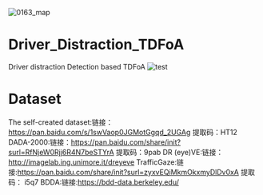 ![0163_map](https://user-images.githubusercontent.com/53346243/132308156-ceb27f9d-3eb8-49f3-b624-79fd17d51073.jpg)
# Driver_Distraction_TDFoA
Driver distraction Detection based TDFoA
![test](https://user-images.githubusercontent.com/53346243/132298242-5b32f309-01ac-49be-8d64-71d396574670.gif)
# Dataset
  The self-created dataset:链接：https://pan.baidu.com/s/1swVaop0JGMotGgqd_2UGAg 提取码：HT12 
  DADA-2000:链接：https://pan.baidu.com/share/init?surl=RfNjeW0Rjj6R4N7beSTYrA 提取码：9pab
  DR (eye)VE:链接：http://imagelab.ing.unimore.it/dreyeve
  TrafficGaze:链接:https://pan.baidu.com/share/init?surl=zyxvEQiMkmOkxmyDlDv0xA 提取码： i5q7
  BDDA:链接:https://bdd-data.berkeley.edu/
